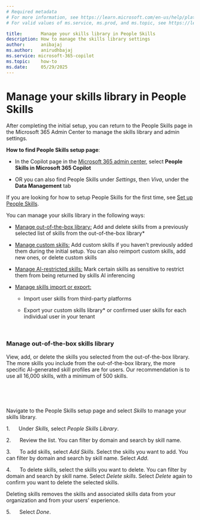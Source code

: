 ```yaml
---
# Required metadata
# For more information, see https://learn.microsoft.com/en-us/help/platform/learn-editor-add-metadata
# For valid values of ms.service, ms.prod, and ms.topic, see https://learn.microsoft.com/en-us/help/platform/metadata-taxonomies

title:       Manage your skills library in People Skills
description: How to manage the skills library settings
author:      anibajaj 
ms.author:   anirudhbajaj
ms.service: microsoft-365-copilot
ms.topic:    how-to
ms.date:     05/29/2025
---
```


# Manage your skills library in People Skills

After completing the initial setup, you can return to the People Skills page in the Microsoft 365 Admin Center to manage the skills library and admin settings.

**How to find People Skills setup page**: 

- In the Copilot page in the [Microsoft 365 admin center](https://admin.microsoft.com/adminportal/home#/featureexplorer), select **People Skills in Microsoft 365 Copilot** 

- OR you can also find People Skills under _Settings_, then _Viva_, under the **Data Management** tab

If you are looking for how to setup People Skills for the first time, see [Set up People Skills](people-skills-setup.md). 

You can manage your skills library in the following ways:

- [Manage out-of-the-box library:](people-skills-manage-skills-library.md) Add and delete skills from a previously selected list of skills from the out-of-the-box library*

- [Manage custom skills:](people-skills-manage-custom-skill.md) Add custom skills if you haven’t previously added them during the initial setup. You can also reimport custom skills, add new ones, or delete custom skills

- [Manage AI-restricted skills:](people-skills-manage-custom-skill.md) Mark certain skills as sensitive to restrict them from being returned by skills AI inferencing

- [Manage skills import or export:](people-skills-import-export-skills.md)

  - Import user skills from third-party platforms
    
  - Export your custom skills library* or confirmed user skills for each individual user in your tenant
    
     


### Manage out-of-the-box skills library

View, add, or delete the skills you selected from the out-of-the-box library. The more skills you include from the out-of-the-box library, the more specific AI-generated skill profiles are for users. Our recommendation is to use all 16,000 skills, with a minimum of 500 skills.

 



 

Navigate to the People Skills setup page and select _Skills_ to manage your skills library.

1.      Under _Skills,_ select _People Skills Library_.

2.      Review the list. You can filter by domain and search by skill name.

3.      To add skills, select _Add Skills_. Select the skills you want to add. You can filter by domain and search by skill name. Select _Add_.

4.      To delete skills, select the skills you want to delete. You can filter by domain and search by skill name. Select _Delete skills_. Select _Delete_ again to confirm you want to delete the selected skills.

Deleting skills removes the skills and associated skills data from your organization and from your users' experience.

5.      Select _Done_.

 



